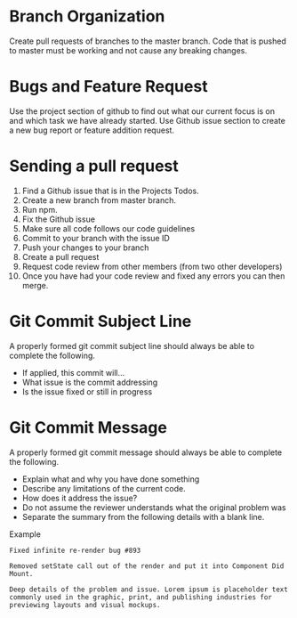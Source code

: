# Branch Organization

Create pull requests of branches to the master branch. Code that is pushed to master must be working and not cause any breaking changes. 


# Bugs and Feature Request

Use the project section of github to find out what our current focus is on and which task we have already started. Use Github issue section to create a new bug report or feature addition request. 


# Sending a pull request

1. Find a Github issue that is in the Projects Todos.
2. Create a new branch from master branch.
3. Run npm.
4. Fix the Github issue
5. Make sure all code follows our code guidelines
6. Commit to your branch with the issue ID
7. Push your changes to your branch
8. Create a pull request
9. Request code review from other members (from two other developers)
10. Once you have had your code review and fixed any errors you can then merge.


# Git Commit Subject Line

A properly formed git commit subject line should always be able to complete the following.

- If applied, this commit will…
- What issue is the commit addressing 
- Is the issue fixed or still in progress


# Git Commit Message

A properly formed git commit message should always be able to complete the following.

- Explain what and why you have done something
- Describe any limitations of the current code.
- How does it address the issue?
- Do not assume the reviewer understands what the original problem was
- Separate the summary from the following details with a blank line.

Example
```
Fixed infinite re-render bug #893

Removed setState call out of the render and put it into Component Did Mount. 

Deep details of the problem and issue. Lorem ipsum is placeholder text commonly used in the graphic, print, and publishing industries for previewing layouts and visual mockups.
```
